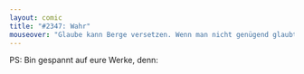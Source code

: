 ```yaml
---
layout: comic
title: "#2347: Wahr"
mouseover: "Glaube kann Berge versetzen. Wenn man nicht genügend glaubt, sind Berge versetzungsgefährdet."
---
```


PS: 
Bin gespannt auf eure Werke, denn: 

